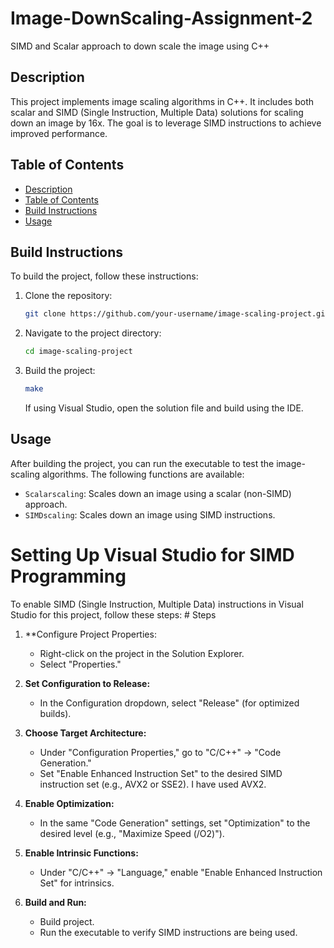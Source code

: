 # Image-DownScaling-Assignment-2
SIMD and Scalar approach to down scale the image using C++
## Description

This project implements image scaling algorithms in C++. It includes both scalar and SIMD (Single Instruction, Multiple Data) solutions for scaling down an image by 16x. The goal is to leverage SIMD instructions to achieve improved performance.

## Table of Contents

- [Description](#description)
- [Table of Contents](#table-of-contents)
- [Build Instructions](#build-instructions)
- [Usage](#usage)

## Build Instructions

To build the project, follow these instructions:

1. Clone the repository:

    ```bash
    git clone https://github.com/your-username/image-scaling-project.git
    ```

2. Navigate to the project directory:

    ```bash
    cd image-scaling-project
    ```

3. Build the project:

    ```bash
    make
    ```

    If using Visual Studio, open the solution file and build using the IDE.

## Usage

After building the project, you can run the executable to test the image-scaling algorithms. The following functions are available:

- `Scalarscaling`: Scales down an image using a scalar (non-SIMD) approach.
- `SIMDscaling`: Scales down an image using SIMD instructions.

# Setting Up Visual Studio for SIMD Programming

To enable SIMD (Single Instruction, Multiple Data) instructions in Visual Studio for this project, follow these steps:                                                   # Steps

1. **Configure Project Properties:
   - Right-click on the project in the Solution Explorer.
   - Select "Properties."

2. **Set Configuration to Release:**
   - In the Configuration dropdown, select "Release" (for optimized builds).

3. **Choose Target Architecture:**
   - Under "Configuration Properties," go to "C/C++" -> "Code Generation."
   - Set "Enable Enhanced Instruction Set" to the desired SIMD instruction set (e.g., AVX2 or SSE2). I have used AVX2. 

4. **Enable Optimization:**
   - In the same "Code Generation" settings, set "Optimization" to the desired level (e.g., "Maximize Speed (/O2)"). 

5. **Enable Intrinsic Functions:**
   - Under "C/C++" -> "Language," enable "Enable Enhanced Instruction Set" for intrinsics.


7. **Build and Run:**
   - Build project.
   - Run the executable to verify SIMD instructions are being used.

